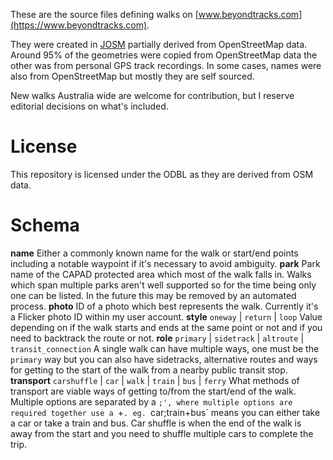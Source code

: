 These are the source files defining walks on [www.beyondtracks.com](https://www.beyondtracks.com).

They were created in [JOSM](https://josm.openstreetmap.de/) partially derived from OpenStreetMap data. Around 95% of the geometries were copied from OpenStreetMap data the other was from personal GPS track recordings. In some cases, names were also from OpenStreetMap but mostly they are self sourced.

New walks Australia wide are welcome for contribution, but I reserve editorial decisions on what's included. 

# License
This repository is licensed under the ODBL as they are derived from OSM data.

# Schema
**name** Either a commonly known name for the walk or start/end points including a notable waypoint if it's necessary to avoid ambiguity.
**park** Park name of the CAPAD protected area which most of the walk falls in. Walks which span multiple parks aren't well supported so for the time being only one can be listed. In the future this may be removed by an automated process.
**photo** ID of a photo which best represents the walk. Currently it's a Flicker photo ID within my user account.
**style** `oneway` | `return` | `loop` Value depending on if the walk starts and ends at the same point or not and if you need to backtrack the route or not.
**role** `primary` | `sidetrack` | `altroute` | `transit_connection` A single walk can have multiple ways, one must be the `primary` way but you can also have sidetracks, alternative routes and ways for getting to the start of the walk from a nearby public transit stop.
**transport** `carshuffle` | `car` | `walk` | `train` | `bus` | `ferry` What methods of transport are viable ways of getting to/from the start/end of the walk. Multiple options are separated by a `;', where multiple options are required together use a `+`. eg. `car;train+bus` means you can either take a car or take a train and bus. Car shuffle is when the end of the walk is away from the start and you need to shuffle multiple cars to complete the trip.
